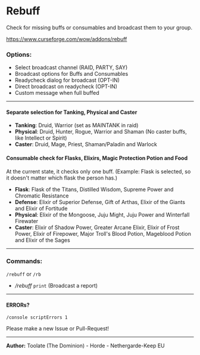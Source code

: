 # Rebuff
Check for missing buffs or consumables and broadcast them to your group.

https://www.curseforge.com/wow/addons/rebuff

### Options:
* Select broadcast channel (RAID, PARTY, SAY)
* Broadcast options for Buffs and Consumables
* Readycheck dialog for broadcast (OPT-IN)
* Direct broadcast on readycheck (OPT-IN)
* Custom message when full buffed

---

#### Separate selection for Tanking, Physical and Caster
  * **Tanking**: Druid, Warrior (set as MAINTANK in raid)
  * **Physical**: Druid, Hunter, Rogue, Warrior and Shaman (No caster buffs, like Intellect or Spirit)
  * **Caster**: Druid, Mage, Priest, Shaman/Paladin and Warlock
  
#### Consumable check for Flasks, Elixirs, Magic Protection Potion and Food
At the current state, it checks only one buff.
(Example: Flask is selected, so it doesn't matter which flask the person has.)

  * **Flask**: Flask of the Titans, Distilled Wisdom, Supreme Power and Chromatic Resistance
  * **Defense**: Elixir of Superior Defense, Gift of Arthas, Elixir of the Giants and Elixir of Fortitude
  * **Physical**: Elixir of the Mongoose, Juju Might, Juju Power and Winterfall Firewater
  * **Caster**: Elixir of Shadow Power, Greater Arcane Elixir, Elixir of Frost Power, Elixir of Firepower, Major Troll's Blood Potion, Mageblood Potion and  Elixir of the Sages


---

### Commands:
`/rebuff` or `/rb`
* */rebuff* `print` (Broadcast a report)

---

#### ERRORs?
`/console scriptErrors 1`

Please make a new Issue or Pull-Request!

--- 

**Author:** Toolate (The Dominion) - Horde - Nethergarde-Keep EU

